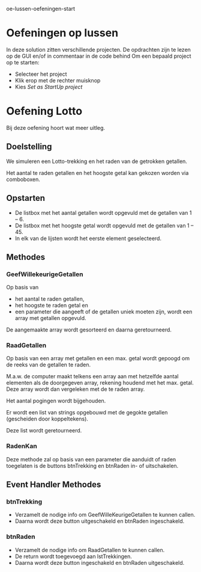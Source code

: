 oe-lussen-oefeningen-start
# Oefeningen op lussen
In deze solution zitten verschillende projecten. 
De opdrachten zijn te lezen op de GUI en/of in commentaar in de code behind
Om een bepaald project op te starten:
- Selecteer het project
- Klik erop met de rechter muisknop
- Kies *Set as StartUp project*
# Oefening Lotto
Bij deze oefening hoort wat meer uitleg.
##	Doelstelling
We simuleren een Lotto-trekking en het raden van de getrokken getallen.

Het aantal te raden getallen en het hoogste getal kan gekozen worden via comboboxen.
##	Opstarten
- De listbox met het aantal getallen wordt opgevuld met de getallen van 1 – 6.
- De listbox met het hoogste getal wordt opgevuld met de getallen van 1 – 45.
- In elk van de lijsten wordt het eerste element geselecteerd.
##	Methodes
### GeefWillekeurigeGetallen
Op basis van 
- het aantal te raden getallen, 
- het hoogste te raden getal en 
- een parameter die aangeeft of de getallen uniek moeten zijn, 
wordt een array met getallen opgevuld.

De aangemaakte array wordt gesorteerd en daarna geretourneerd.
### RaadGetallen
Op basis van een array met getallen en een max. getal wordt gepoogd om de reeks van de getallen te raden.

M.a.w. de computer maakt telkens een array aan met hetzelfde aantal elementen als de doorgegeven array, rekening houdend met het max. getal. Deze array wordt dan vergeleken met de te raden array.

Het aantal pogingen wordt bijgehouden.

Er wordt een list van strings opgebouwd met de gegokte getallen (gescheiden door koppeltekens). 

Deze list wordt geretourneerd.
### RadenKan
Deze methode zal op basis van een parameter die aanduidt of raden toegelaten is de buttons btnTrekking en btnRaden in- of uitschakelen.
##	Event Handler Methodes
### btnTrekking
- Verzamelt de nodige info om GeefWilleKeurigeGetallen te kunnen callen. 
- Daarna wordt deze button uitgeschakeld en btnRaden ingeschakeld.
### btnRaden
- Verzamelt de nodige info om RaadGetallen te kunnen callen. 
- De return wordt toegevoegd aan lstTrekkingen.
- Daarna wordt deze button ingeschakeld en btnRaden uitgeschakeld.
